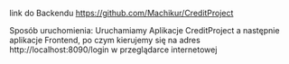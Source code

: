 link do Backendu
https://github.com/Machikur/CreditProject

Sposób uruchomienia:
Uruchamiamy Aplikacje CreditProject a następnie aplikacje Frontend, 
po czym kierujemy się na adres http://localhost:8090/login w przeglądarce internetowej